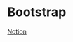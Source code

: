 # Bootstrap

[Notion](https://iris-wire-c3f.notion.site/Bootstrap-889414692c104d059b304429910852a5)
